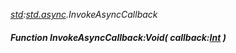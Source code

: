 _[std](../../modules/std/std-module.md):[std.async](../../modules/std/std-async.md).InvokeAsyncCallback_
##### Function InvokeAsyncCallback:Void( callback:[Int](../../modules/wonkey/wonkey-types-int.md) )
